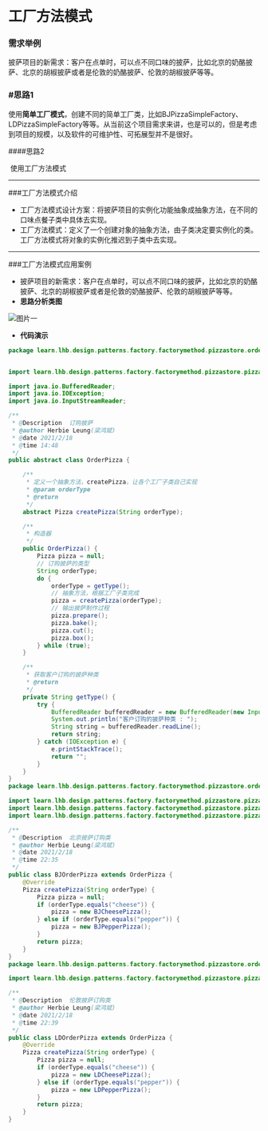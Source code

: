 # 工厂方法模式

### 需求举例

​		披萨项目的新需求：客户在点单时，可以点不同口味的披萨，比如北京的奶酪披萨、北京的胡椒披萨或者是伦敦的奶酪披萨、伦敦的胡椒披萨等等。



### #思路1

​		使用**简单工厂模式**，创建不同的简单工厂类，比如BJPizzaSimpleFactory、LDPizzaSimpleFactory等等。从当前这个项目需求来讲，也是可以的，但是考虑到项目的规模，以及软件的可维护性、可拓展型并不是很好。

####思路2

​		使用工厂方法模式



---



###工厂方法模式介绍

- 工厂方法模式设计方案：将披萨项目的实例化功能抽象成抽象方法，在不同的口味点餐子类中具体去实现。
- 工厂方法模式：定义了一个创建对象的抽象方法，由子类决定要实例化的类。工厂方法模式将对象的实例化推迟到子类中去实现。



---



###工厂方法模式应用案例

- 披萨项目的新需求：客户在点单时，可以点不同口味的披萨，比如北京的奶酪披萨、北京的胡椒披萨或者是伦敦的奶酪披萨、伦敦的胡椒披萨等等。
- **思路分析类图**

![图片一](https://gitee.com/Herbie_Leung/lhb-picture/raw/master/1-%E7%BC%96%E7%A8%8B/04%E8%AE%BE%E8%AE%A1%E6%A8%A1%E5%BC%8F%EF%BC%8C%E6%95%B0%E6%8D%AE%E7%BB%93%E6%9E%84%E5%92%8C%E7%AE%97%E6%B3%95/%E8%AE%BE%E8%AE%A1%E6%A8%A1%E5%BC%8F/%E5%B7%A5%E5%8E%82%E6%96%B9%E6%B3%95%E6%A8%A1%E5%BC%8F01.png)

- **代码演示**

```java
package learn.lhb.design.patterns.factory.factorymethod.pizzastore.order;


import learn.lhb.design.patterns.factory.factorymethod.pizzastore.pizza.Pizza;

import java.io.BufferedReader;
import java.io.IOException;
import java.io.InputStreamReader;

/**
 * @Description  订购披萨
 * @author Herbie Leung(梁鸿斌)
 * @date 2021/2/18
 * @time 14:48
 */
public abstract class OrderPizza {

    /**
     * 定义一个抽象方法，createPizza，让各个工厂子类自己实现
     * @param orderType
     * @return
     */
    abstract Pizza createPizza(String orderType);

    /**
     * 构造器
     */
    public OrderPizza() {
        Pizza pizza = null;
        // 订购披萨的类型
        String orderType;
        do {
            orderType = getType();
            // 抽象方法，根据工厂子类完成
            pizza = createPizza(orderType);
            // 输出披萨制作过程
            pizza.prepare();
            pizza.bake();
            pizza.cut();
            pizza.box();
        } while (true);
    }

    /**
     * 获取客户订购的披萨种类
     * @return
     */
    private String getType() {
        try {
            BufferedReader bufferedReader = new BufferedReader(new InputStreamReader(System.in));
            System.out.println("客户订购的披萨种类 : ");
            String string = bufferedReader.readLine();
            return string;
        } catch (IOException e) {
            e.printStackTrace();
            return "";
        }
    }
}
package learn.lhb.design.patterns.factory.factorymethod.pizzastore.order;

import learn.lhb.design.patterns.factory.factorymethod.pizzastore.pizza.BJCheesePizza;
import learn.lhb.design.patterns.factory.factorymethod.pizzastore.pizza.BJPepperPizza;
import learn.lhb.design.patterns.factory.factorymethod.pizzastore.pizza.Pizza;

/**
 * @Description  北京披萨订购类
 * @author Herbie Leung(梁鸿斌)
 * @date 2021/2/18
 * @time 22:35
 */
public class BJOrderPizza extends OrderPizza {
    @Override
    Pizza createPizza(String orderType) {
        Pizza pizza = null;
        if (orderType.equals("cheese")) {
            pizza = new BJCheesePizza();
        } else if (orderType.equals("pepper")) {
            pizza = new BJPepperPizza();
        }
        return pizza;
    }
}
package learn.lhb.design.patterns.factory.factorymethod.pizzastore.order;

import learn.lhb.design.patterns.factory.factorymethod.pizzastore.pizza.*;

/**
 * @Description  伦敦披萨订购类
 * @author Herbie Leung(梁鸿斌)
 * @date 2021/2/18
 * @time 22:39
 */
public class LDOrderPizza extends OrderPizza {
    @Override
    Pizza createPizza(String orderType) {
        Pizza pizza = null;
        if (orderType.equals("cheese")) {
            pizza = new LDCheesePizza();
        } else if (orderType.equals("pepper")) {
            pizza = new LDPepperPizza();
        }
        return pizza;
    }
}

```

